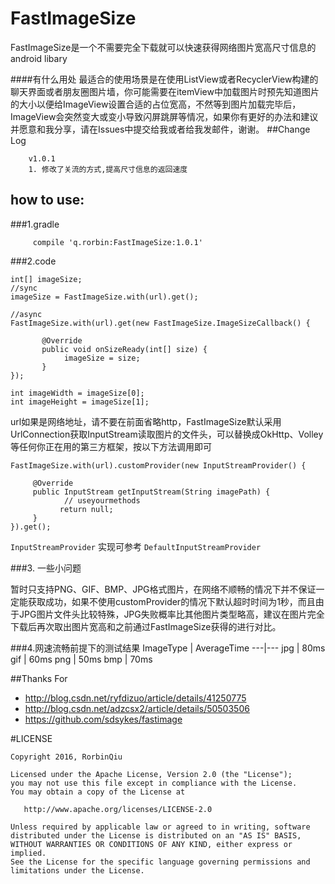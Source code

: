 # FastImageSize
FastImageSize是一个不需要完全下载就可以快速获得网络图片宽高尺寸信息的android libary


####有什么用处
最适合的使用场景是在使用ListView或者RecyclerView构建的聊天界面或者朋友圈图片墙，你可能需要在itemView中加载图片时预先知道图片的大小以便给ImageView设置合适的占位宽高，不然等到图片加载完毕后，ImageView会突然变大或变小导致闪屏跳屏等情况，如果你有更好的办法和建议并愿意和我分享，请在Issues中提交给我或者给我发邮件，谢谢。
##Change Log
```
    v1.0.1
    1. 修改了关流的方式,提高尺寸信息的返回速度
```
    
## how to use:
###1.gradle
```
     compile 'q.rorbin:FastImageSize:1.0.1'
```
###2.code
```
int[] imageSize;
//sync
imageSize = FastImageSize.with(url).get();

//async
FastImageSize.with(url).get(new FastImageSize.ImageSizeCallback() { 

       @Override   
       public void onSizeReady(int[] size) { 
            imageSize = size;
       }
});

int imageWidth = imageSize[0];
int imageHeight = imageSize[1];
```
url如果是网络地址，请不要在前面省略http，FastImageSize默认采用UrlConnection获取InputStream读取图片的文件头，可以替换成OkHttp、Volley等任何你正在用的第三方框架，按以下方法调用即可

```
FastImageSize.with(url).customProvider(new InputStreamProvider() {   

     @Override   
     public InputStream getInputStream(String imagePath) { 
            // useyourmethods  
           return null;    
     }
}).get();
```
`InputStreamProvider` 实现可参考 `DefaultInputStreamProvider`

###3. 一些小问题

暂时只支持PNG、GIF、BMP、JPG格式图片，在网络不顺畅的情况下并不保证一定能获取成功，如果不使用customProvider的情况下默认超时时间为1秒，而且由于JPG图片文件头比较特殊，JPG失败概率比其他图片类型略高，建议在图片完全下载后再次取出图片宽高和之前通过FastImageSize获得的进行对比。


###4.网速流畅前提下的测试结果
ImageType | AverageTime 
---|---
jpg | 80ms 
gif | 60ms
png | 50ms
bmp | 70ms



##Thanks For

* http://blog.csdn.net/ryfdizuo/article/details/41250775
* http://blog.csdn.net/adzcsx2/article/details/50503506
* https://github.com/sdsykes/fastimage

#LICENSE
```
Copyright 2016, RorbinQiu

Licensed under the Apache License, Version 2.0 (the "License");
you may not use this file except in compliance with the License.
You may obtain a copy of the License at

   http://www.apache.org/licenses/LICENSE-2.0

Unless required by applicable law or agreed to in writing, software
distributed under the License is distributed on an "AS IS" BASIS,
WITHOUT WARRANTIES OR CONDITIONS OF ANY KIND, either express or implied.
See the License for the specific language governing permissions and
limitations under the License.
```
